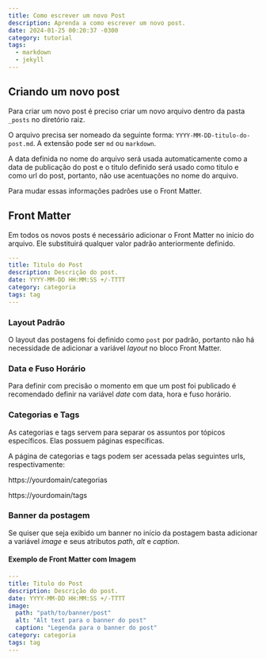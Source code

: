 ```yaml
---
title: Como escrever um novo Post
description: Aprenda a como escrever um novo post.
date: 2024-01-25 00:20:37 -0300
category: tutorial
tags:
  - markdown
  - jekyll
---
```


## Criando um novo post

Para criar um novo post é preciso criar um novo arquivo dentro da pasta `_posts` no diretório raiz.

O arquivo precisa ser nomeado da seguinte forma: `YYYY-MM-DD-titulo-do-post.md`. A extensão pode ser `md` ou `markdown`.

A data definida no nome do arquivo será usada automaticamente como a data de publicação do post e o titulo definido será usado como titulo e como url do post, portanto, não use acentuações no nome do arquivo.

Para mudar essas informações padrões use o Front Matter.

## Front Matter

Em todos os novos posts é necessário adicionar o Front Matter no início do arquivo. Ele substituirá qualquer valor padrão anteriormente definido.

```yaml
---
title: Titulo do Post
description: Descrição do post.
date: YYYY-MM-DD HH:MM:SS +/-TTTT
category: categoria
tags: tag
---
```

### Layout Padrão

O layout das postagens foi definido como `post` por padrão, portanto não há necessidade de adicionar a variável _layout_ no bloco Front Matter.

### Data e Fuso Horário

Para definir com precisão o momento em que um post foi publicado é recomendado definir na variável _date_ com data, hora e fuso horário.

### Categorias e Tags

As categorias e tags servem para separar os assuntos por tópicos específicos. Elas possuem páginas específicas.

A página de categorias e tags podem ser acessada pelas seguintes urls, respectivamente:

https://yourdomain/categorias

https://yourdomain/tags

### Banner da postagem

Se quiser que seja exibido um banner no início da postagem basta adicionar a variável _image_ e seus atributos _path_, _alt_ e _caption_.

#### Exemplo de Front Matter com Imagem

```yaml
---
title: Titulo do Post
description: Descrição do post.
date: YYYY-MM-DD HH:MM:SS +/-TTTT
image:
  path: "path/to/banner/post"
  alt: "Alt text para o banner do post"
  caption: "Legenda para o banner do post"
category: categoria
tags: tag
---
```
